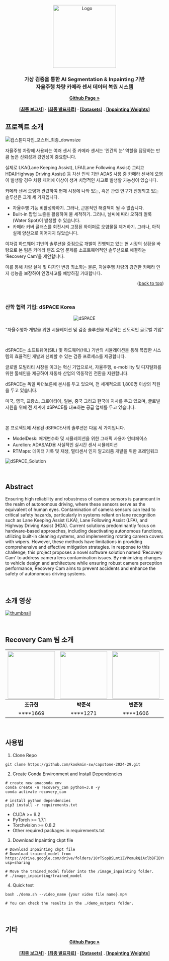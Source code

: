 <!-- PROJECT LOGO -->
<br/>
<div align="center">
  <a href="https://github.com/othneildrew/Best-README-Template">
    <img src="https://github.com/kookmin-sw/capstone-2024-29/assets/97654622/1b1202a7-e86f-4116-9f8b-4f1a655590b1" alt="Logo" width="200">
  </a>
  <p align="center">
    <h3>가상 검증을 통한 AI Segmentation & Inpainting 기반</br>자율주행 차량 카메라 센서 데이터 복원 시스템</h3>
    <a href="https://kookmin-sw.github.io/capstone-2024-29/"><strong>Github Page »</strong></a>
    <br/>
    <br/>
    <a href="https://drive.google.com/file/d/1BzG9TZCIlh8-AR9lcQLL_JFlLFJuQi7q/view?usp=sharing"><strong>[최종 보고서]</strong></a>
    ·
    <a href="https://drive.google.com/file/d/10aN_GWOGEg3s0kv2hkrTJInUGjD0v7Mm/view?usp=sharing"><strong>[최종 발표자료]</strong></a>
    ·
    <a href="https://drive.google.com/drive/folders/1JG_uZ_8SscJbndWIRyrJjG9popEl_f5N?usp=sharing"><strong>[Datasets]</strong></a>
    .
    <a href="https://drive.google.com/drive/folders/10rTSopBSLmt1ZVPomukQiAclbBFIBYo1?usp=sharing"><strong>[Inpainting Weights]</strong></a>
    <br/>
  </p>
</div>

<!-- About the Project -->
## 프로젝트 소개

![캡스톤디자인_포스터_최종_downsize](https://github.com/kookmin-sw/capstone-2024-29/assets/97654622/2c3e94ab-1eb5-450b-a658-a9560aaf3222)

자율주행 차량에 사용되는 여러 센서 중 카메라 센서는 ‘인간의 눈’ 역할을 담당하는 만큼 높은 신뢰성과 강인성이 중요합니다.

실제로 LKA(Lane Keeping Assist), LFA(Lane Following Assist) 그리고 HDA(Highway Driving Assist) 등 차선 인식 기반 ADAS 사용 중 카메라 센서에 오염이 발생할 경우 차량 제어에 이상이 생겨 치명적인 사고로 발생할 가능성이 있습니다.

카메라 센서 오염과 관련하여 현재 시장에 나와 있는, 혹은 관련 연구가 진행되고 있는 솔루션은 크게 세 가지입니다.
* 자율주행 기능 비활성화하기. 그러나, 근본적인 해결책이 될 수 없습니다.
* Built-in 팝업 노즐을 활용하여 물 세척하기. 그러나, 날씨에 따라 오히려 얼룩(Water Spot)이 발생할 수 있습니다.
* 카메라 커버 글래스를 회전시켜 고정된 와이퍼로 오염물질 제거하기. 그러나, 아직 실제 양산으로 이어지지 않았습니다.

이처럼 하드웨어 기반의 솔루션을 중점으로 개발이 진행되고 있는 현 시장의 상황을 바탕으로 본 팀은 카메라 렌즈 오염 문제를 소프트웨어적인 솔루션으로 해결하는 ‘Recovery Cam’을 제안합니다.

이를 통해 차량 설계 및 디자인 변경 최소화는 물론, 자율주행 차량의 강건한 카메라 인지 성능을 보장하여 인명사고를 예방하길 기대합니다.

<p align="right">(<a href="#readme-top">back to top</a>)</p>

<br/>

### 산학 협력 기업: dSPACE Korea

<p align="center">
  <img src="https://github.com/kookmin-sw/capstone-2024-29/assets/97654622/48c32b29-ca28-4bfe-9213-a5df6927f210" alt="dSPACE" /><br/><br/>
  "자율주행차 개발을 위한 시뮬레이션 및 검증 솔루션을 제공하는 선도적인 글로벌 기업"
</p>

<br/>

dSPACE는 소프트웨어(SIL) 및 하드웨어(HIL) 기반의 시뮬레이션을 통해 복잡한 시스템의 효율적인 개발과 신뢰할 수 있는 검증 프로세스를 제공합니다. 

글로벌 모빌리티 시장을 이끄는 혁신 기업으로서, 자율주행, e-mobility 및 디지털화를 위한 툴체인을 제공하여 자동차 산업의 역동적인 전환을 지원합니다. 

dSPACE는 독일 파더보른에 본사를 두고 있으며, 전 세계적으로 1,800명 이상의 직원을 두고 있습니다. 

미국, 영국, 프랑스, 크로아티아, 일본, 중국 그리고 한국에 지사를 두고 있으며, 글로벌 지원을 위해 전 세계에 dSPACE를 대표하는 공급 업체를 두고 있습니다. 

<br/>

본 프로젝트에 사용된 dSPACE사의 솔루션은 다음 세 가지입니다.
* ModelDesk: 매개변수화 및 시뮬레이션을 위한 그래픽 사용자 인터페이스
* Aurelion: ADAS/AD용 사실적인 실시간 센서 시뮬레이션
* RTMaps: 데이터 기록 및 재생, 멀티센서 인지 알고리즘 개발을 위한 프레임워크


![dSPACE_Solution](https://github.com/kookmin-sw/capstone-2024-29/assets/97654622/100ef413-47d7-4e48-a54a-596b949c328d)

<br/>

## Abstract
Ensuring high reliability and robustness of camera sensors is paramount in the realm of autonomous driving, where these sensors serve as the equivalent of human eyes. Contamination of camera sensors can lead to critical safety hazards, particularly in systems reliant on lane recognition such as Lane Keeping Assist (LKA), Lane Following Assist (LFA), and Highway Driving Assist (HDA). Current solutions predominantly focus on hardware-based approaches, including deactivating autonomous functions, utilizing built-in cleaning systems, and implementing rotating camera covers with wipers. However, these methods have limitations in providing comprehensive and effective mitigation strategies. In response to this challenge, this project proposes a novel software solution named 'Recovery Cam' to address camera lens contamination issues. By minimizing changes to vehicle design and architecture while ensuring robust camera perception performance, Recovery Cam aims to prevent accidents and enhance the safety of autonomous driving systems.  

<br/>

## 소개 영상

[![thumbnail](https://github.com/kookmin-sw/capstone-2024-29/assets/84698896/801477b1-18f7-475b-85c5-9c4b0f6ba504)](https://youtu.be/9Sv_1WKCnC4?feature=shared)

<br/>

## Recovery Cam 팀 소개

|<img src="https://github.com/kookmin-sw/capstone-2024-29/assets/97654622/e8d07cc9-80ee-41e2-9152-038c0d73b6cf" height="150">|<img src="https://github.com/kookmin-sw/capstone-2024-29/assets/65781023/94bf2f8a-c24d-4538-ba19-afc724c3c7c1" height="150">|<img src="https://github.com/kookmin-sw/capstone-2024-29/assets/97654622/ab84878d-7918-4142-9459-4be2bd115280" height="150">|<img src="https://github.com/kookmin-sw/capstone-2024-29/assets/97654622/b2506c95-6af7-4f58-8341-f0b971e69455" height="150">|<img src="https://github.com/kookmin-sw/capstone-2024-29/assets/97654622/34a2a60c-2ddf-40ac-a3e4-6f5c35e28871" height="150">|
| :---: | :---: | :---: | :---: | :---: |
| **조규현** | **박준석** | **변준형** | **오준호** | **이세현** |
| ****1669 | ****1271 | ****1606 | ****1626 | ****3043 |

<br/> 

## 사용법
1. Clone Repo
 ```
git clone https://github.com/kookmin-sw/capstone-2024-29.git
 ```

2. Create Conda Environment and Install Dependencies 
 ```
# create new anaconda env
conda create -n recovery_cam python=3.8 -y
conda activate recovery_cam

# install python dependencies
pip3 install -r requirements.txt
 ```
* CUDA >= 9.2</br>
* PyTorch >= 1.7.1</br>
* Torchvision >= 0.8.2</br>
* Other required packages in requirements.txt</br>

3. Download Inpainting ckpt file
 ```
# Download Inpainting ckpt file
# Download trained_model from https://drive.google.com/drive/folders/10rTSopBSLmt1ZVPomukQiAclbBFIBYo1?usp=sharing

# Move the trained_model folder into the /image_inpainting folder.
# ./image_inpainting/trained_model
 ```

4. Quick test
 ```
bash ./demo.sh --video_name {your video file name}.mp4

# You can check the results in the ./demo_outputs folder.
 ```

<br/> 
 
## 기타
<div align="center">
  <p align="center">
    <a href="https://kookmin-sw.github.io/capstone-2024-29/"><strong>Github Page »</strong></a>
    <br/>
    <br/>
    <a href="https://drive.google.com/file/d/1BzG9TZCIlh8-AR9lcQLL_JFlLFJuQi7q/view?usp=sharing"><strong>[최종 보고서]</strong></a>
    ·
    <a href="https://drive.google.com/file/d/10aN_GWOGEg3s0kv2hkrTJInUGjD0v7Mm/view?usp=sharing"><strong>[최종 발표자료]</strong></a>
    ·
    <a href="https://drive.google.com/drive/folders/1JG_uZ_8SscJbndWIRyrJjG9popEl_f5N?usp=sharing"><strong>[Datasets]</strong></a>
    .
    <a href="https://drive.google.com/drive/folders/10rTSopBSLmt1ZVPomukQiAclbBFIBYo1?usp=sharing"><strong>[Inpainting Weights]</strong></a>
    <br/>
  </p>
</div>
